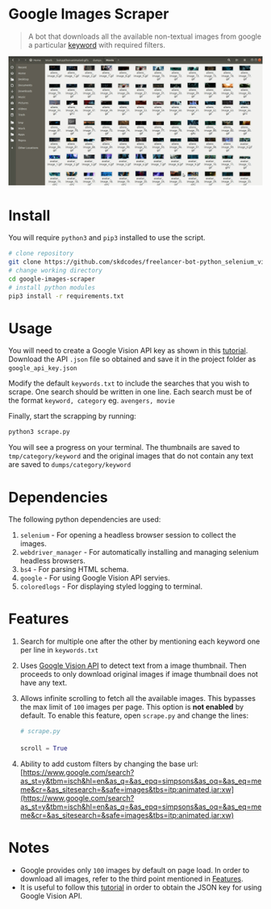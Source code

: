 # Google Images Scraper

> A bot that downloads all the available non-textual images from google a particular [keyword](https://www.google.com/search?as_st=y&tbm=isch&hl=en&as_q=attack+on+titan+&as_epq=anime&as_oq=&as_eq=meme&cr=&as_sitesearch=&safe=images&tbs=itp:animated,iar:xw,ift:gif) with required filters.

![](screenshot.png)

# Install

You will require `python3` and `pip3` installed to use the script.

```bash
# clone repository
git clone https://github.com/skdcodes/freelancer-bot-python_selenium_vision-Google_Images_Scraper.git google-images-scraper
# change working directory
cd google-images-scraper
# install python modules
pip3 install -r requirements.txt
```

# Usage

You will need to create a Google Vision API key as shown in this [tutorial](https://cloud.google.com/vision/docs/setup). Download the API `.json` file so obtained and save it in the project folder as `google_api_key.json`

Modify the default `keywords.txt` to include the searches that you wish to scrape. One search should be written in one line. Each search must be of the format `keyword, category` eg. `avengers, movie`

Finally, start the scrapping by running:

```bash
python3 scrape.py
```

You will see a progress on your terminal. The thumbnails are saved to `tmp/category/keyword` and the original images that do not contain any text are saved to `dumps/category/keyword`

# Dependencies

The following python dependencies are used:

1. `selenium` - For opening a headless browser session to collect the images.
2. `webdriver_manager` - For automatically installing and managing selenium headless browsers.
3. `bs4` - For parsing HTML schema.
4. `google` - For using Google Vision API servies.
5. `coloredlogs` - For displaying styled logging to terminal.

# Features

1. Search for multiple one after the other by mentioning each keyword one per line in `keywords.txt`
2. Uses [Google Vision API](https://cloud.google.com/vision/docs/ocr#vision_text_detection-python) to detect text from a image thumbnail. Then proceeds to only download original images if image thumbnail does not have any text.
3. Allows infinite scrolling to fetch all the available images. This bypasses the max limit of `100` images per page. This option is **not enabled** by default. To enable this feature, open `scrape.py` and change the lines:

   ```python
   # scrape.py

   scroll = True
   ```

4. Ability to add custom filters by changing the base url: [https://www.google.com/search?as_st=y&tbm=isch&hl=en&as_q=&as_epq=simpsons&as_oq=&as_eq=meme&cr=&as_sitesearch=&safe=images&tbs=itp:animated,iar:xw](https://www.google.com/search?as_st=y&tbm=isch&hl=en&as_q=&as_epq=simpsons&as_oq=&as_eq=meme&cr=&as_sitesearch=&safe=images&tbs=itp:animated,iar:xw)

# Notes

- Google provides only `100` images by default on page load. In order to download all images, refer to the third point mentioned in [Features](#features).
- It is useful to follow this [tutorial](https://cloud.google.com/vision/docs/setup) in order to obtain the JSON key for using Google Vision API.
